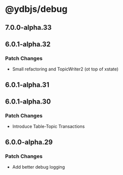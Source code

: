 # @ydbjs/debug

## 7.0.0-alpha.33

## 6.0.1-alpha.32

### Patch Changes

- Small refactoring and TopicWriter2 (ot top of xstate)

## 6.0.1-alpha.31

## 6.0.1-alpha.30

### Patch Changes

- Introduce Table-Topic Transactions

## 6.0.0-alpha.29

### Patch Changes

- Add better debug logging
